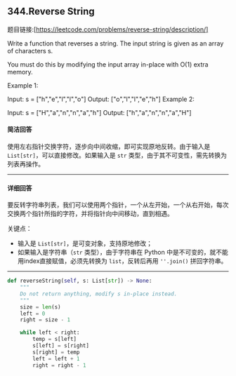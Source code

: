 ## 344.Reverse String

题目链接:[https://leetcode.com/problems/reverse-string/description/]


Write a function that reverses a string. The input string is given as an array of characters s.

You must do this by modifying the input array in-place with O(1) extra memory.

Example 1:

Input: s = ["h","e","l","l","o"]
Output: ["o","l","l","e","h"]
Example 2:

Input: s = ["H","a","n","n","a","h"]
Output: ["h","a","n","n","a","H"]

#### 简洁回答
使用左右指针交换字符，逐步向中间收缩，即可实现原地反转。由于输入是 `List[str]`，可以直接修改。如果输入是 `str` 类型，由于其不可变性，需先转换为列表再操作。

---

#### 详细回答
要反转字符串列表，我们可以使用两个指针，一个从左开始，一个从右开始，每次交换两个指针所指的字符，并将指针向中间移动，直到相遇。

关键点：
- 输入是 `List[str]`，是可变对象，支持原地修改；
- 如果输入是字符串（`str` 类型），由于字符串在 Python 中是不可变的，就不能用index直接赋值，必须先转换为 `list`，反转后再用 `''.join()` 拼回字符串。

---
```python
def reverseString(self, s: List[str]) -> None:
    """
    Do not return anything, modify s in-place instead.
    """
    size = len(s)
    left = 0
    right = size - 1

    while left < right:
        temp = s[left]
        s[left] = s[right]
        s[right] = temp
        left = left + 1
        right = right - 1

```

